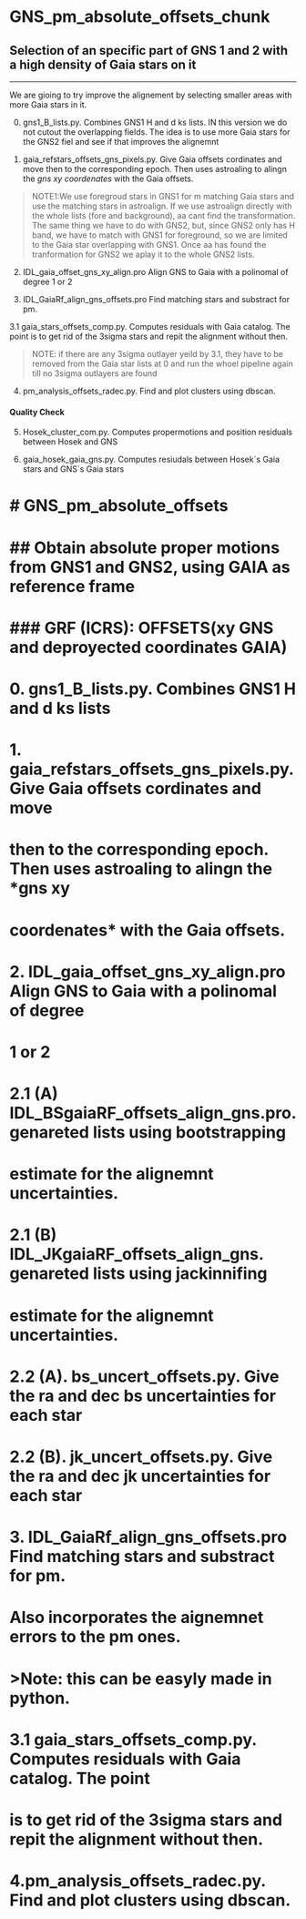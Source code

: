 # GNS_pm_absolute_offsets_chunk
## Selection of an specific part of GNS 1 and 2 with a high density of Gaia stars on it
____
We are gioing to try improve the alignement by selecting smaller areas with
more Gaia stars in it.


0. gns1_B_lists.py. Combines GNS1 H and d ks lists. IN this version we do not
cutout the overlapping fields. The idea is to use more Gaia stars for the 
GNS2 fiel and see if that improves the alignemnt

1. gaia_refstars_offsets_gns_pixels.py. Give Gaia offsets cordinates and move
then to the corresponding epoch. Then uses astroaling to alingn the *gns xy 
coordenates* with the Gaia offsets.
>NOTE1:We use foregroud stars in GNS1 for m
>matching Gaia stars and use the matching stars in astroalign. If we use 
>astroalign directly with the whole lists (fore and background), aa cant find
>the transformation. The same thing we have to do with GNS2, but, since GNS2 
>only has H band, we have to match with GNS1 for foreground, so we are limited
>to the Gaia star overlapping with GNS1. Once aa has found the tranformation
>for GNS2 we aplay it to the whole GNS2 lists.

2. IDL_gaia_offset_gns_xy_align.pro Align GNS to Gaia with a polinomal of degree
1 or 2

3. IDL_GaiaRf_align_gns_offsets.pro Find matching stars and substract for pm.

3.1 gaia_stars_offsets_comp.py. Computes residuals with Gaia catalog. The point
is to get rid of the 3sigma stars and repit the alignment without then.

>NOTE: if there are any 3sigma outlayer yeild by 3.1, they have to be removed
>from the Gaia star lists at 0 and run the whoel pipeline again till no 
>3sigma outlayers are found 


4. pm_analysis_offsets_radec.py. Find and plot clusters using dbscan.

#### Quality Check

5. Hosek_cluster_com.py. Computes propermotions and position residuals between
Hosek and GNS

6. gaia_hosek_gaia_gns.py. Computes resiudals between Hosek´s Gaia stars and
GNS`s Gaia stars















# # GNS_pm_absolute_offsets
# ## Obtain absolute proper motions from GNS1 and GNS2, using GAIA as reference frame

# ### GRF (ICRS): OFFSETS(xy GNS and  deproyected coordinates GAIA)
# 0. gns1_B_lists.py. Combines GNS1 H and d ks lists

# 1. gaia_refstars_offsets_gns_pixels.py. Give Gaia offsets cordinates and move
# then to the corresponding epoch. Then uses astroaling to alingn the *gns xy 
# coordenates* with the Gaia offsets.

# 2. IDL_gaia_offset_gns_xy_align.pro Align GNS to Gaia with a polinomal of degree
# 1 or 2

# 2.1 (A) IDL_BSgaiaRF_offsets_align_gns.pro. genareted lists using bootstrapping
# estimate for the alignemnt uncertainties.
# 2.1 (B) IDL_JKgaiaRF_offsets_align_gns. genareted lists using jackinnifing
# estimate for the alignemnt uncertainties.

# 2.2 (A). bs_uncert_offsets.py. Give the ra and dec bs uncertainties for each star
# 2.2 (B). jk_uncert_offsets.py. Give the ra and dec jk uncertainties for each star


# 3. IDL_GaiaRf_align_gns_offsets.pro Find matching stars and substract for pm.
# Also incorporates the aignemnet errors to the pm ones.
# >Note: this can be easyly made in python.

# 3.1 gaia_stars_offsets_comp.py. Computes residuals with Gaia catalog. The point
# is to get rid of the 3sigma stars and repit the alignment without then.
# 4.pm_analysis_offsets_radec.py. Find and plot clusters using dbscan.